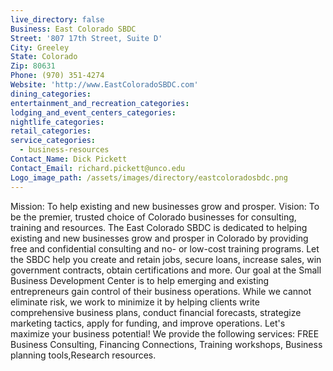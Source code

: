 ```yaml
---
live_directory: false
Business: East Colorado SBDC
Street: '807 17th Street, Suite D'
City: Greeley
State: Colorado
Zip: 80631
Phone: (970) 351-4274
Website: 'http://www.EastColoradoSBDC.com'
dining_categories:
entertainment_and_recreation_categories:
lodging_and_event_centers_categories:
nightlife_categories:
retail_categories:
service_categories:
  - business-resources
Contact_Name: Dick Pickett
Contact_Email: richard.pickett@unco.edu
Logo_image_path: /assets/images/directory/eastcoloradosbdc.png
---
```


Mission: To help existing and new businesses grow and prosper. Vision: To be the premier, trusted choice of Colorado businesses for consulting, training and resources. The East Colorado SBDC is dedicated to helping existing and new businesses grow and prosper in Colorado by providing free and confidential consulting and no- or low-cost training programs. Let the SBDC help you create and retain jobs, secure loans, increase sales, win government contracts, obtain certifications and more. Our goal at the Small Business Development Center is to help emerging and existing entrepreneurs gain control of their business operations. While we cannot eliminate risk, we work to minimize it by helping clients write comprehensive business plans, conduct financial forecasts, strategize marketing tactics, apply for funding, and improve operations. Let's maximize your business potential! We provide the following services: FREE Business Consulting, Financing Connections, Training workshops, Business planning tools,Research resources.